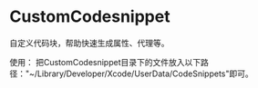 # CustomCodesnippet
自定义代码块，帮助快速生成属性、代理等。

使用：
  把CustomCodesnippet目录下的文件放入以下路径："~/Library/Developer/Xcode/UserData/CodeSnippets"即可。

